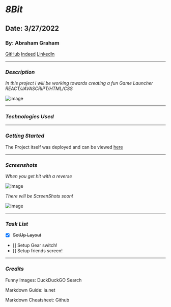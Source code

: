 # ***8Bit***
## Date: 3/27/2022
### By: Abraham Graham
[GitHub](https://github.com/GrahamA4)
[Indeed](https://my.indeed.com/p/abrahamg-ev14rnw)
[LinkedIn](https://www.linkedin.com/in/abraham-graham-478458233)
***
### ***Description***
*In this project i will be working towards creating a fun Game Launcher REACT/JAVASCRIPT/HTML/CSS*

![image](https://media2.giphy.com/media/uzpjgAYcspoLqcXUlT/giphy.gif?cid=ecf05e475xiofb9737pwpbdrunix2oo14ha3bfmbmdqkw9q8&rid=giphy.gif&ct=g)
***
### ***Technologies Used***
<!-- * Item 1
* Item 2
  * Sub-item

1. Item 1
2. Item 2
  * Sub-item -->
***
### ***Getting Started***
<!-- Sign up and sign in as a new user and then walk through the Ranger creation page to begin your warband. -->

<!-- If you want to know how i keep track of development progress it can be viewed [here](https://trello.com/b/CO07nSH4/uno) -->

The Project itself was deployed and can be viewed [here](https://github.com/GrahamA4/8bit)

***
### ***Screenshots***
*When you get hit with a reverse*

 ![image](https://64.media.tumblr.com/26a6857694c89cb876048ddb0afbb687/6acccee7a7c24e93-41/s400x600/79390a247ba923ada7c4bb24f715917bf5463304.gifv)

 *There will be ScreenShots soon!*

 ![image](https://media0.giphy.com/media/GOr6oFOStQHr8Ns3br/giphy.gif?cid=790b761122a329d76d7ab1eeb309aaf5afa14be732e90bc9&rid=giphy.gif&ct=g)
 ***
 ### ***Task List***
 - [x] ~~SetUp Layout~~
- [] Setup Gear switch!
- [] Setup friends screen!
<!-- - [x] Completed Update
- [x] ~~Strikethrough~~ Items Also -->
***
###  ***Credits***
Funny Images: DuckDuckGO Search

Markdown Guide: ia.net

Markdown Cheatsheet: Github




